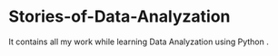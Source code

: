 # Stories-of-Data-Analyzation
It contains all my work while learning Data Analyzation using Python .
